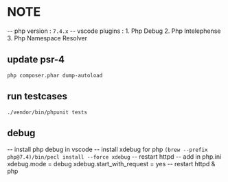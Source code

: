 # NOTE
-- php version : `7.4.x`
-- vscode plugins : 
    1. Php Debug
    2. Php Intelephense
    3. Php Namespace Resolver

## update psr-4
`php composer.phar dump-autoload`

## run testcases
`./vendor/bin/phpunit tests`

## debug 
-- install php debug in vscode
-- install xdebug for php `(brew --prefix php@7.4)/bin/pecl install --force xdebug`
-- restart httpd
-- add in php.ini 
xdebug.mode = debug
xdebug.start_with_request = yes
-- restart httpd & php